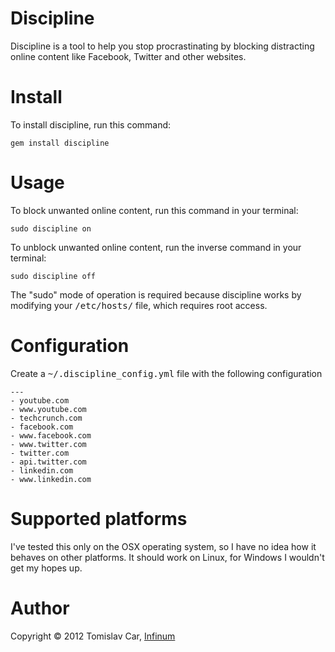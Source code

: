 # Discipline

Discipline is a tool to help you stop procrastinating by blocking distracting online content like Facebook, Twitter and other websites.

# Install

To install discipline, run this command:

    gem install discipline

# Usage

To block unwanted online content, run this command in your terminal:

    sudo discipline on
    
To unblock unwanted online content, run the inverse command in your terminal:

    sudo discipline off

The "sudo" mode of operation is required because discipline works by modifying your <tt>/etc/hosts/</tt> file, which requires root access.
    
# Configuration

Create a <tt>~/.discipline_config.yml</tt> file with the following configuration

    ---
    - youtube.com
    - www.youtube.com
    - techcrunch.com
    - facebook.com
    - www.facebook.com
    - www.twitter.com
    - twitter.com
    - api.twitter.com
    - linkedin.com
    - www.linkedin.com
    
# Supported platforms

I've tested this only on the OSX operating system, so I have no idea how it behaves on other platforms. It should work on Linux, for Windows I wouldn't get my hopes up.
 
# Author

Copyright © 2012 Tomislav Car, [Infinum](http://www.infinum.hr)
